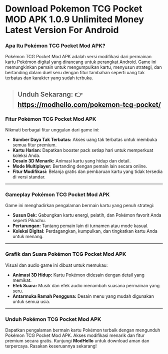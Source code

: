 # Download Pokemon TCG Pocket MOD APK 1.0.9 Unlimited Money Latest Version For Android

### Apa Itu Pokémon TCG Pocket Mod APK?  
Pokémon TCG Pocket Mod APK adalah versi modifikasi dari permainan kartu Pokémon digital yang dirancang untuk perangkat Android. Game ini memungkinkan pemain untuk mengumpulkan kartu, menyusun strategi, dan bertanding dalam duel seru dengan fitur tambahan seperti uang tak terbatas dan karakter yang sudah terbuka.  

> ## Unduh Sekarang: 👉 https://modhello.com/pokemon-tcg-pocket/

### Fitur Pokémon TCG Pocket Mod APK  
Nikmati berbagai fitur unggulan dari game ini:  

- **Sumber Daya Tak Terbatas:** Akses uang tak terbatas untuk membuka semua fitur premium.  
- **Kartu Harian:** Dapatkan booster pack setiap hari untuk memperkuat koleksi Anda.  
- **Desain 3D Menarik:** Animasi kartu yang hidup dan detail.  
- **Mode Multiplayer:** Bertanding dengan pemain lain secara online.  
- **Fitur Modifikasi:** Belanja gratis dan pembaruan kartu yang tidak tersedia di versi standar.  

---

### Gameplay Pokémon TCG Pocket Mod APK  
Game ini menghadirkan pengalaman bermain kartu yang penuh strategi:  

- **Susun Dek:** Gabungkan kartu energi, pelatih, dan Pokémon favorit Anda seperti Pikachu.  
- **Pertarungan:** Tantang pemain lain di turnamen atau mode kasual.  
- **Koleksi Digital:** Perdagangkan, kumpulkan, dan tingkatkan kartu Anda untuk menang.  

---

### Grafik dan Suara Pokémon TCG Pocket Mod APK  
Visual dan audio game ini dibuat untuk memukau:  

- **Animasi 3D Hidup:** Kartu Pokémon didesain dengan detail yang memikat.  
- **Efek Suara:** Musik dan efek audio menambah suasana permainan yang seru.  
- **Antarmuka Ramah Pengguna:** Desain menu yang mudah digunakan untuk semua usia.  

---

### Unduh Pokémon TCG Pocket Mod APK  
Dapatkan pengalaman bermain kartu Pokémon terbaik dengan mengunduh Pokémon TCG Pocket Mod APK. Akses modifikasi menarik dan fitur premium secara gratis. Kunjungi **ModHello** untuk download aman dan terpercaya. Rasakan keseruannya sekarang!

